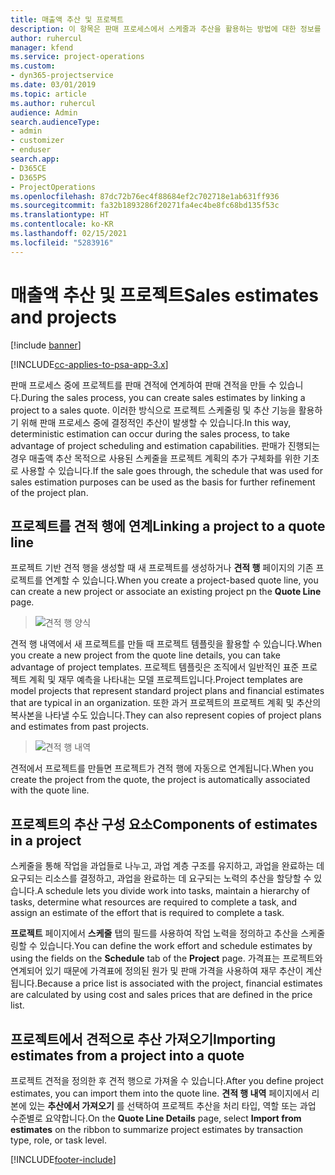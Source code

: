 ```yaml
---
title: 매출액 추산 및 프로젝트
description: 이 항목은 판매 프로세스에서 스케줄과 추산을 활용하는 방법에 대한 정보를 제공합니다.
author: ruhercul
manager: kfend
ms.service: project-operations
ms.custom:
- dyn365-projectservice
ms.date: 03/01/2019
ms.topic: article
ms.author: ruhercul
audience: Admin
search.audienceType:
- admin
- customizer
- enduser
search.app:
- D365CE
- D365PS
- ProjectOperations
ms.openlocfilehash: 87dc72b76ec4f88684ef2c702718e1ab631ff936
ms.sourcegitcommit: fa32b1893286f20271fa4ec4be8fc68bd135f53c
ms.translationtype: HT
ms.contentlocale: ko-KR
ms.lasthandoff: 02/15/2021
ms.locfileid: "5283916"
---
```

# <a name="sales-estimates-and-projects"></a><span data-ttu-id="a9ca6-103">매출액 추산 및 프로젝트</span><span class="sxs-lookup"><span data-stu-id="a9ca6-103">Sales estimates and projects</span></span>

[!include [banner](../includes/psa-now-project-operations.md)]

[!INCLUDE[cc-applies-to-psa-app-3.x](../includes/cc-applies-to-psa-app-3x.md)]

<span data-ttu-id="a9ca6-104">판매 프로세스 중에 프로젝트를 판매 견적에 연계하여 판매 견적을 만들 수 있습니다.</span><span class="sxs-lookup"><span data-stu-id="a9ca6-104">During the sales process, you can create sales estimates by linking a project to a sales quote.</span></span> <span data-ttu-id="a9ca6-105">이러한 방식으로 프로젝트 스케줄링 및 추산 기능을 활용하기 위해 판매 프로세스 중에 결정적인 추산이 발생할 수 있습니다.</span><span class="sxs-lookup"><span data-stu-id="a9ca6-105">In this way, deterministic estimation can occur during the sales process, to take advantage of project scheduling and estimation capabilities.</span></span> <span data-ttu-id="a9ca6-106">판매가 진행되는 경우 매출액 추산 목적으로 사용된 스케줄을 프로젝트 계획의 추가 구체화를 위한 기초로 사용할 수 있습니다.</span><span class="sxs-lookup"><span data-stu-id="a9ca6-106">If the sale goes through, the schedule that was used for sales estimation purposes can be used as the basis for further refinement of the project plan.</span></span>

## <a name="linking-a-project-to-a-quote-line"></a><span data-ttu-id="a9ca6-107">프로젝트를 견적 행에 연계</span><span class="sxs-lookup"><span data-stu-id="a9ca6-107">Linking a project to a quote line</span></span>

<span data-ttu-id="a9ca6-108">프로젝트 기반 견적 행을 생성할 때 새 프로젝트를 생성하거나 **견적 행** 페이지의 기존 프로젝트를 연계할 수 있습니다.</span><span class="sxs-lookup"><span data-stu-id="a9ca6-108">When you create a project-based quote line, you can create a new project or associate an existing project pn the **Quote Line** page.</span></span> 

> ![견적 행 양식](media/project-8.png)
 
<span data-ttu-id="a9ca6-110">견적 행 내역에서 새 프로젝트를 만들 때 프로젝트 템플릿을 활용할 수 있습니다.</span><span class="sxs-lookup"><span data-stu-id="a9ca6-110">When you create a new project from the quote line details, you can take advantage of project templates.</span></span> <span data-ttu-id="a9ca6-111">프로젝트 템플릿은 조직에서 일반적인 표준 프로젝트 계획 및 재무 예측을 나타내는 모델 프로젝트입니다.</span><span class="sxs-lookup"><span data-stu-id="a9ca6-111">Project templates are model projects that represent standard project plans and financial estimates that are typical in an organization.</span></span> <span data-ttu-id="a9ca6-112">또한 과거 프로젝트의 프로젝트 계획 및 추산의 복사본을 나타낼 수도 있습니다.</span><span class="sxs-lookup"><span data-stu-id="a9ca6-112">They can also represent copies of project plans and estimates from past projects.</span></span>

> ![견적 행 내역](media/project-9.png)
  
<span data-ttu-id="a9ca6-114">견적에서 프로젝트를 만들면 프로젝트가 견적 행에 자동으로 연계됩니다.</span><span class="sxs-lookup"><span data-stu-id="a9ca6-114">When you create the project from the quote, the project is automatically associated with the quote line.</span></span>

## <a name="components-of-estimates-in-a-project"></a><span data-ttu-id="a9ca6-115">프로젝트의 추산 구성 요소</span><span class="sxs-lookup"><span data-stu-id="a9ca6-115">Components of estimates in a project</span></span>

<span data-ttu-id="a9ca6-116">스케줄을 통해 작업을 과업들로 나누고, 과업 계층 구조를 유지하고, 과업을 완료하는 데 요구되는 리소스를 결정하고, 과업을 완료하는 데 요구되는 노력의 추산을 할당할 수 있습니다.</span><span class="sxs-lookup"><span data-stu-id="a9ca6-116">A schedule lets you divide work into tasks, maintain a hierarchy of tasks, determine what resources are required to complete a task, and assign an estimate of the effort that is required to complete a task.</span></span>

<span data-ttu-id="a9ca6-117">**프로젝트** 페이지에서 **스케줄** 탭의 필드를 사용하여 작업 노력을 정의하고 추산을 스케줄링할 수 있습니다.</span><span class="sxs-lookup"><span data-stu-id="a9ca6-117">You can define the work effort and schedule estimates by using the fields on the **Schedule** tab of the **Project** page.</span></span> <span data-ttu-id="a9ca6-118">가격표는 프로젝트와 연계되어 있기 때문에 가격표에 정의된 원가 및 판매 가격을 사용하여 재무 추산이 계산됩니다.</span><span class="sxs-lookup"><span data-stu-id="a9ca6-118">Because a price list is associated with the project, financial estimates are calculated by using cost and sales prices that are defined in the price list.</span></span>

## <a name="importing-estimates-from-a-project-into-a-quote"></a><span data-ttu-id="a9ca6-119">프로젝트에서 견적으로 추산 가져오기</span><span class="sxs-lookup"><span data-stu-id="a9ca6-119">Importing estimates from a project into a quote</span></span>

<span data-ttu-id="a9ca6-120">프로젝트 견적을 정의한 후 견적 행으로 가져올 수 있습니다.</span><span class="sxs-lookup"><span data-stu-id="a9ca6-120">After you define project estimates, you can import them into the quote line.</span></span> <span data-ttu-id="a9ca6-121">**견적 행 내역** 페이지에서 리본에 있는 **추산에서 가져오기** 를 선택하여 프로젝트 추산을 처리 타입, 역할 또는 과업 수준별로 요약합니다.</span><span class="sxs-lookup"><span data-stu-id="a9ca6-121">On the **Quote Line Details** page, select **Import from estimates** on the ribbon to summarize project estimates by transaction type, role, or task level.</span></span>


[!INCLUDE[footer-include](../includes/footer-banner.md)]